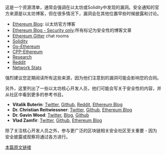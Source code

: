 这是一个资源清单，通常会强调在以太坊或Solidity中发现的漏洞。安全通知的官方来源是以太坊博客，但在很多情况下，漏洞会在其他位置早些时候披露和讨论。

-   [Ethereum Blog](https://blog.ethereum.org/): 以太坊官方博客
-   [Ethereum Blog - Security only](https://blog.ethereum.org/category/security/):所有标记为安全性的博客文章
-   [Ethereum Gitter](https://gitter.im/orgs/ethereum/rooms) chat rooms
-   [Solidity](https://gitter.im/ethereum/solidity)
-   [Go-Ethereum](https://gitter.im/ethereum/go-ethereum)
-   [CPP-Ethereum](https://gitter.im/ethereum/cpp-ethereum)
-   [Research](https://gitter.im/ethereum/research)
-   [Reddit](https://www.reddit.com/r/ethereum)
-   [Network Stats](https://ethstats.net/)



强烈建议您定期阅读所有这些来源，因为他们注意到的漏洞可能会影响您的合同。

另外，这里列出了一些以太坊核心开发人员，他们可能会写关于安全性的内容，并从社区中看到更多的参考书目。

-   **Vitalik Buterin**: [Twitter](https://twitter.com/vitalikbuterin), [Github](https://github.com/vbuterin), [Reddit](https://www.reddit.com/user/vbuterin), [Ethereum Blog](https://blog.ethereum.org/author/vitalik-buterin/)
-   **Dr. Christian Reitwiessner**: [Twitter](https://twitter.com/ethchris), [Github](https://github.com/chriseth), [Ethereum Blog](https://blog.ethereum.org/author/christian_r/)
-   **Dr. Gavin Wood**: [Twitter](https://twitter.com/gavofyork), [Blog](http://gavwood.com/), [Github](https://github.com/gavofyork)
-   **Vlad Zamfir**: [Twitter](https://twitter.com/vladzamfir), [Github](https://github.com/vladzamfir), [Ethereum Blog](https://blog.ethereum.org/author/vlad/)

除了关注核心开发人员之外，参与更广泛的区块链相关安全社区至关重要 - 因为安全披露或观察将通过各方进行。

[本篇原文链接](https://consensys.github.io/smart-contract-best-practices/security_notifications/)

